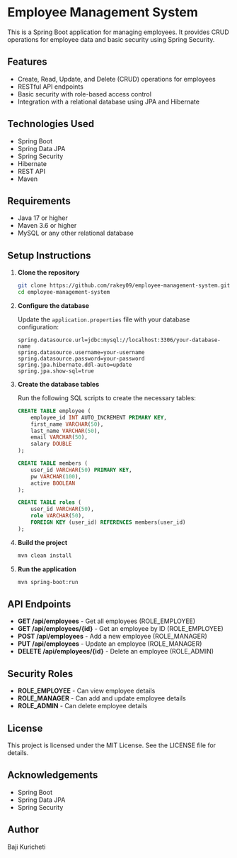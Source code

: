 # Employee Management System

This is a Spring Boot application for managing employees. It provides CRUD operations for employee data and basic security using Spring Security.

## Features

- Create, Read, Update, and Delete (CRUD) operations for employees
- RESTful API endpoints
- Basic security with role-based access control
- Integration with a relational database using JPA and Hibernate

## Technologies Used

- Spring Boot
- Spring Data JPA
- Spring Security
- Hibernate
- REST API
- Maven

## Requirements

- Java 17 or higher
- Maven 3.6 or higher
- MySQL or any other relational database

## Setup Instructions

1. **Clone the repository**

   ```bash
   git clone https://github.com/rakey09/employee-management-system.git
   cd employee-management-system
   ```

2. **Configure the database**

   Update the `application.properties` file with your database configuration:

   ```properties
   spring.datasource.url=jdbc:mysql://localhost:3306/your-database-name
   spring.datasource.username=your-username
   spring.datasource.password=your-password
   spring.jpa.hibernate.ddl-auto=update
   spring.jpa.show-sql=true
   ```

3. **Create the database tables**

   Run the following SQL scripts to create the necessary tables:

   ```sql
   CREATE TABLE employee (
       employee_id INT AUTO_INCREMENT PRIMARY KEY,
       first_name VARCHAR(50),
       last_name VARCHAR(50),
       email VARCHAR(50),
       salary DOUBLE
   );

   CREATE TABLE members (
       user_id VARCHAR(50) PRIMARY KEY,
       pw VARCHAR(100),
       active BOOLEAN
   );

   CREATE TABLE roles (
       user_id VARCHAR(50),
       role VARCHAR(50),
       FOREIGN KEY (user_id) REFERENCES members(user_id)
   );
   ```

4. **Build the project**

   ```bash
   mvn clean install
   ```

5. **Run the application**

   ```bash
   mvn spring-boot:run
   ```

## API Endpoints

- **GET /api/employees** - Get all employees (ROLE_EMPLOYEE)
- **GET /api/employees/{id}** - Get an employee by ID (ROLE_EMPLOYEE)
- **POST /api/employees** - Add a new employee (ROLE_MANAGER)
- **PUT /api/employees** - Update an employee (ROLE_MANAGER)
- **DELETE /api/employees/{id}** - Delete an employee (ROLE_ADMIN)

## Security Roles

- **ROLE_EMPLOYEE** - Can view employee details
- **ROLE_MANAGER** - Can add and update employee details
- **ROLE_ADMIN** - Can delete employee details

## License

This project is licensed under the MIT License. See the LICENSE file for details.

## Acknowledgements

- Spring Boot
- Spring Data JPA
- Spring Security

## Author

Baji Kuricheti

